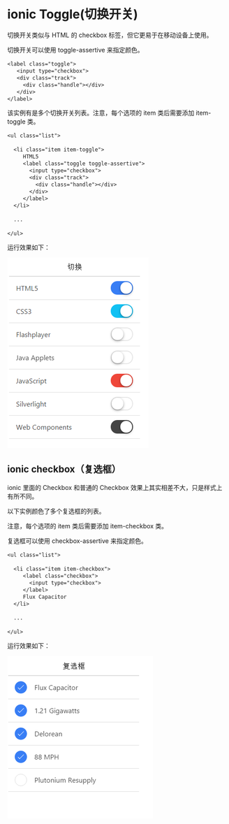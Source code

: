 # ionic Toggle(切换开关)

切换开关类似与 HTML 的 checkbox 标签，但它更易于在移动设备上使用。

切换开关可以使用 toggle-assertive 来指定颜色。

```
<label class="toggle">
   <input type="checkbox">
   <div class="track">
     <div class="handle"></div>
   </div>
</label>

```

该实例有是多个切换开关列表。注意，每个选项的 item 类后需要添加 item-toggle 类。

```
<ul class="list">

  <li class="item item-toggle">
     HTML5
     <label class="toggle toggle-assertive">
       <input type="checkbox">
       <div class="track">
         <div class="handle"></div>
       </div>
     </label>
  </li>

  ...

</ul>

```



运行效果如下：

![](../img/11-1.png)

## ionic checkbox（复选框）

ionic 里面的 Checkbox 和普通的 Checkbox 效果上其实相差不大，只是样式上有所不同。

以下实例颜色了多个复选框的列表。

注意，每个选项的 item 类后需要添加 item-checkbox 类。

复选框可以使用 checkbox-assertive 来指定颜色。

```
<ul class="list">

  <li class="item item-checkbox">
     <label class="checkbox">
       <input type="checkbox">
     </label>
     Flux Capacitor
  </li>

  ...

</ul>

```



运行效果如下：

![](../img/11-2.png)

